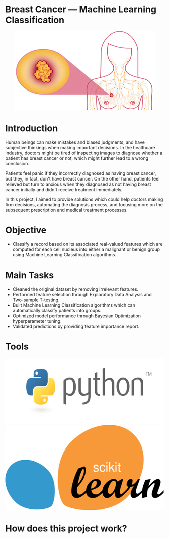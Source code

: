 # Breast Cancer — Machine Learning Classification

<p align="middle">
  <img height="250" width="450" src="https://github.com/tsenhungwu/Breast_Cancer/blob/master/Images/Breast_Cancer.jpeg"/>


# Introduction
Human beings can make mistakes and biased judgments, and have subjective thinkings when making important decisions. In the healthcare industry, doctors might be tired of inspecting images to diagnose whether a patient has breast cancer or not, which might further lead to a wrong conclusion. 

Patients feel panic if they incorrectly diagnosed as having breast cancer, but they, in fact, don't have breast cancer. 
On the other hand, patients feel relieved but turn to anxious when they diagnosed as not having breast cancer initially and didn't receive treatment immediately.

In this project, I aimed to provide solutions which could help doctors making firm decisions, automating the diagnosis process, and focusing more on the subsequent prescription and medical treatment processes.

# Objective
- Classify a record based on its associated real-valued features which are computed for each cell nucleus into either a malignant or benign group using Machine Learning Classification algorithms.

# Main Tasks 
- Cleaned the original dataset by removing irrelevant features.
- Performed feature selection through Exploratory Data Analysis and Two-sample T-testing.
- Built Machine Learning Classification algorithms which can automatically classify patients into groups.
- Optimized model performance through Bayesian Optimization hyperparameter tuning.
- Validated predictions by providing feature importance report.

# Tools
<p align="middle">
  <img height="210" width="510" src="https://github.com/tsenhungwu/Breast_Cancer/blob/master/Images/Python.png"/>
  <img src="https://github.com/tsenhungwu/Breast_Cancer/blob/master/Images/Sklearn.png"/>
</p>

# How does this project work?
